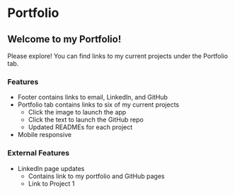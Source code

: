 # Portfolio

## Welcome to my Portfolio!

Please explore! You can find links to my current projects under the Portfolio tab.

### Features
* Footer contains links to email, LinkedIn, and GitHub
* Portfolio tab contains links to six of my current projects
    * Click the image to launch the app
    * Click the text to launch the GitHub repo
    * Updated READMEs for each project
* Mobile responsive

### External Features
* LinkedIn page updates
    * Contains link to my portfolio and GitHub pages
    * Link to Project 1
